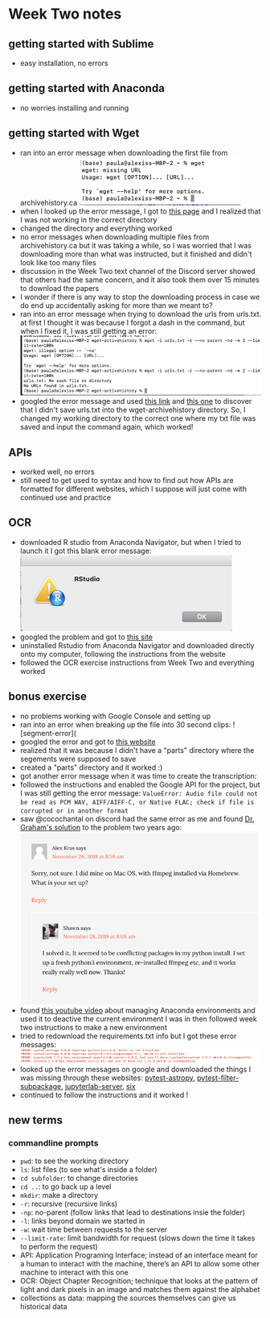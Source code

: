# Week Two notes

## getting started with Sublime
- easy installation, no errors

## getting started with Anaconda
- no worries installing and running

## getting started with Wget
- ran into an error message when downloading the first file from archivehistory.ca ![ah-error](ah-error.png)
- when I looked up the error message, I got to [this page](https://stackoverflow.com/questions/33494067/lfs-version-7-8-wget-is-not-working) and I realized that I was not working in the correct directory
- changed the directory and everything worked
- no error messages when downloading multiple files from archivehistory.ca but it was taking a while, so I was worried that I was downloading more than what was instructed, but it finished and didn't look like too many files
- discussion in the Week Two text channel of the Discord server showed that others had the same concern, and it also took them over 15 minutes to download the papers
- I wonder if there is any way to stop the downloading process in case we do end up accidentally asking for more than we meant to?
- ran into an error message when trying to download the urls from urls.txt. at first I thought it was because I forgot a dash in the command, but when I fixed it, I was still getting an error: ![war-diaries-error](war-diaries-error.png)
- googled the error message and used [this link](https://stackoverflow.com/questions/33494067/lfs-version-7-8-wget-is-not-working) and [this one](https://askubuntu.com/questions/1190692/error-when-using-wget-to-download-a-list-of-urls-in-a-txt-file) to discover that I didn't save urls.txt into the wget-archivehistory directory. So, I changed my working directory to the correct one where my txt file was saved and input the command again, which worked!

## APIs
- worked well, no errors
- still need to get used to syntax and how to find out how APIs are formatted for different websites, which I suppose will just come with continued use and practice

## OCR
- downloaded R studio from Anaconda Navigator, but when I tried to launch it I got this blank error message: ![r-app-error](r-app-error.png)
- googled the problem and got to [this site](https://community.rstudio.com/t/r-does-not-launch-properly/8630/2)
- uninstalled Rstudio from Anaconda Navigator and downloaded directly onto my computer, following the instructions from the website
- followed the OCR exercise instructions from Week Two and everything worked 

## bonus exercise
- no problems working with Google Console and setting up
- ran into an error when breaking up the file into 30 second clips: ![segment-error](
- googled the error and got to [this website](https://stackoverflow.com/questions/58742620/ffmpeg-giving-me-failed-to-open-segment-error-trying-to-parse-wav-file-into-30)
- realized that it was because I didn't have a "parts" directory where the segements were supposed to save
- created a "parts" directory and it worked :)
- got another error message when it was time to create the transcription: 
- followed the instructions and enabled the Google API for the project, but I was still getting the error message: `ValueError: Audio file could not be read as PCM WAV, AIFF/AIFF-C, or Native FLAC; check if file is corrupted or in another format`
- saw @cocochantal on discord had the same error as me and found [Dr. Graham's solution](https://www.alexkras.com/transcribing-audio-file-to-text-with-google-cloud-speech-api-and-python/) to the problem two years ago: ![py-transcript-solution](py-transcript-solution.png)
- found [this youtube video](https://www.youtube.com/watch?v=EGaw6VXV3GI) about managing Anaconda environments and used it to deactive the current environment I was in then followed week two instructions to make a new environment
- tried to redownload the requirements.txt info but I got these error messages: ![requirements-error](requirements-error.png)
- looked up the error messages on google and downloaded the things I was missing through these websites: [pytest-astropy](https://pypi.org/project/pytest-astropy/), [pytest-filter-subpackage](https://pypi.org/project/pytest-filter-subpackage/), [jupyterlab-server](https://pypi.org/project/jupyterlab-server/), [six](https://pypi.org/project/six/#description)
- continued to follow the instructions and it worked !

## new terms
### commandline prompts
- `pwd`: to see the working directory
- `ls`: list files (to see what's inside a folder)
- `cd subfolder`: to change directories
- `cd ..`: to go back up a level
- `mkdir`: make a directory
- `-r`: recursive (recursive links)
- `-np`: no-parent (follow links that lead to destinations insie the folder)
- `-l`: links beyond domain we started in
- `-w`: wait time between requests to the server
- `--limit-rate`: limit bandwidth for request (slows down the time it takes to perform the request)
- API: Application Programing Interface; instead of an interface meant for a human to interact with the machine, there’s an API to allow some other machine to interact with this one
- OCR: Object Chapter Recognition; technique that looks at the pattern of light and dark pixels in an image and matches them against the alphabet
- collections as data: mapping the sources themselves can give us historical data
